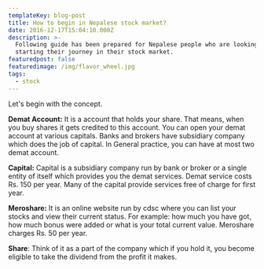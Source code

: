 ```yaml
---
templateKey: blog-post
title: How to begin in Nepalese stock market?
date: 2016-12-17T15:04:10.000Z
description: >-
  Following guide has been prepared for Nepalese people who are looking for
  starting their journey in their stock market.
featuredpost: false
featuredimage: /img/flavor_wheel.jpg
tags:
  - stock
---
```

Let's begin with the concept.

**Demat Account:** It is a account that holds your share. That means, when you buy shares it gets credited to this account. You can open your demat account at various capitals. Banks and brokers have subsidiary company which does the job of capital. In General practice, you can have at most two demat account.

**Capital:** Capital is a subsidiary company run by bank or broker or a single entity of itself which provides you the demat services. Demat service costs Rs. 150 per year. Many of the capital provide services free of charge for first year.

**Meroshare:** It is an online website run by cdsc where you can list your stocks and view their current status. For example: how much you have got, how much bonus were added or what is your total current value. Meroshare charges Rs. 50 per year. 

**Share**: Think of it as a part of the company which if you hold it, you become eligible to take the dividend from the profit it makes.
